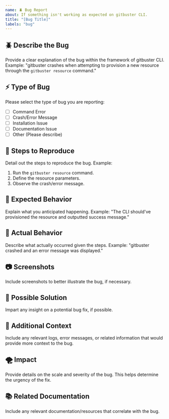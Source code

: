 ```yaml
---
name: 🪲 Bug Report
about: If something isn't working as expected on gitbuster CLI.
title: "[Bug Title]"
labels: "bug"
---
```


## 🪲 Describe the Bug
Provide a clear explanation of the bug within the framework of gitbuster CLI.
Example: "gitbuster crashes when attempting to provision a new resource through the `gitbuster resource` command."

## ⚡️ Type of Bug
Please select the type of bug you are reporting:
- [ ] Command Error
- [ ] Crash/Error Message
- [ ] Installation Issue
- [ ] Documentation Issue
- [ ] Other (Please describe)

## 🔬 Steps to Reproduce
Detail out the steps to reproduce the bug.
Example:
1. Run the `gitbuster resource` command.
2. Define the resource parameters.
3. Observe the crash/error message.

## 🔑 Expected Behavior
Explain what you anticipated happening.
Example: "The CLI should've provisioned the resource and outputted success message."

## 🌚 Actual Behavior
Describe what actually occurred given the steps.
Example: "gitbuster crashed and an error message was displayed."

## 📷 Screenshots
Include screenshots to better illustrate the bug, if necessary.

## 🧰 Possible Solution
Impart any insight on a potential bug fix, if possible.

## 📝 Additional Context
Include any relevant logs, error messages, or related information that would provide more context to the bug.

## 🌪️ Impact
Provide details on the scale and severity of the bug. This helps determine the urgency of the fix.

## 📚 Related Documentation
Include any relevant documentation/resources that correlate with the bug.
